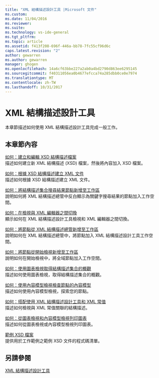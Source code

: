 ```yaml
---
title: "XML 結構描述設計工具 |Microsoft 文件"
ms.custom: 
ms.date: 11/04/2016
ms.reviewer: 
ms.suite: 
ms.technology: vs-ide-general
ms.tgt_pltfrm: 
ms.topic: article
ms.assetid: f413f208-696f-446a-bb78-7fc55cf96d6c
caps.latest.revision: "2"
author: gewarren
ms.author: gewarren
manager: ghogen
ms.openlocfilehash: 14a6cf63bbe227a2ab0a4bd2790d863ee6295145
ms.sourcegitcommit: f40311056ea0b4677efcca74a285dbb0ce0e7974
ms.translationtype: MT
ms.contentlocale: zh-TW
ms.lasthandoff: 10/31/2017
---
```

# <a name="xml-schema-designer-tasks"></a>XML 結構描述設計工具
本章節描述如何使用 XML 結構描述設計工具完成一般工作。  
  
## <a name="in-this-section"></a>本章節內容  
 [如何：建立和編輯 XSD 結構描述檔案](../xml-tools/how-to-create-and-edit-an-xsd-schema-file.md)  
 描述如何建立新 XML 結構描述 (XSD) 檔案，然後將內容加入 XSD 檔案。  
  
 [如何：根據 XSD 結構描述建立 XML 文件](../xml-tools/how-to-create-an-xml-document-based-on-an-xsd-schema.md)  
 描述如何根據 XSD 結構描述建立 XML 文件。  
  
 [如何：將結構描述集合搜尋結果節點新增至工作區](../xml-tools/how-to-add-schema-set-search-result-nodes-to-the-workspace.md)  
 說明如何將 XML 結構描述總管中反白顯示為關鍵字搜尋結果的節點加入工作空間。  
  
 [如何：在檢視與 XML 編輯器之間切換](../xml-tools/how-to-switch-between-views-and-the-xml-editor.md)  
 顯示如何在 XML 結構描述設計工具檢視和 XML 編輯器之間切換。  
  
 [如何：將節點從 XML 結構描述總管新增至工作區](../xml-tools/how-to-add-nodes-to-the-workspace-from-the-xml-schema-explorer.md)  
 說明如何在 XML 結構描述總管中，將節點加入 XML 結構描述設計工具工作空間。  
  
 [如何：將節點從開始檢視新增至工作區](../xml-tools/how-to-add-nodes-to-the-workspace-from-the-start-view.md)  
 說明如何在開始檢視中，將全域節點加入工作空間。  
  
 [如何：使用圖表檢視取得結構描述集合的概觀](../xml-tools/how-to-get-an-overview-of-a-schema-set-using-the-graph-view.md)  
 描述如何使用圖表檢視，取得結構描述集合的概觀。  
  
 [如何：使用內容模型檢視檢查節點的內容模型](../xml-tools/how-to-examine-the-content-model-of-nodes-using-the-content-model-view.md)  
 描述如何使用內容模型檢視，探索您的節點。  
  
 [如何：搭配使用 XML 結構描述設計工具和 XML 常值](../xml-tools/how-to-use-the-xml-schema-designer-with-xml-literals.md)  
 描述如何檢視與 XML 常值關聯的結構描述。  
  
 [如何：從圖表檢視和內容模型檢視列印圖表](../xml-tools/how-to-print-diagrams-from-the-graph-view-and-the-content-model-view.md)  
 描述如何從圖表檢視或內容模型檢視列印圖表。  
  
 [範例 XSD 檔案](../xml-tools/sample-xsd-files.md)  
 提供用於工作範例之範例 XSD 文件的程式碼清單。  
  
## <a name="see-also"></a>另請參閱  
 [XML 結構描述設計工具](../xml-tools/xml-schema-designer.md)